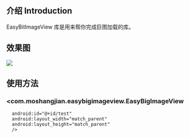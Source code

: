 ## 介绍                       Introduction
 EasyBitImageView 库是用来帮你完成巨图加载的库。
 
## 效果图
 ![](https://github.com/flyme2012/EasyBigImageView/blob/master/show.gif)
 
 
 
## 使用方法

###  <com.moshangjian.easybigimageview.EasyBigImageView
      android:id="@+id/test" 
      android:layout_width="match_parent"
      android:layout_height="match_parent"
      />  

